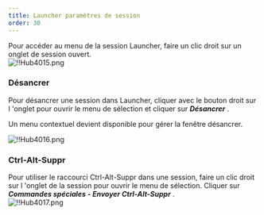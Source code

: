 ```yaml
---
title: Launcher paramètres de session
order: 30
---
```

Pour accéder au menu de la session Launcher, faire un clic droit sur un onglet de session ouvert.  
![!!Hub4015.png](https://webdevolutions.azureedge.net/docs/fr/hub/Hub4015.png) 

### Désancrer 

Pour désancrer une session dans Launcher, cliquer avec le bouton droit sur l 'onglet pour ouvrir le menu de sélection et cliquer sur ***Désancrer*** .  

Un menu contextuel devient disponible pour gérer la fenêtre désancrer. 

![!!Hub4016.png](https://webdevolutions.azureedge.net/docs/fr/hub/Hub4016.png) 

### Ctrl-Alt-Suppr 

Pour utiliser le raccourci Ctrl-Alt-Suppr dans une session, faire un clic droit sur l 'onglet de la session pour ouvrir le menu de sélection. Cliquer sur ***Commandes spéciales - Envoyer Ctrl-Alt-Suppr*** .  
![!!Hub4017.png](https://webdevolutions.azureedge.net/docs/fr/hub/Hub4017.png) 

